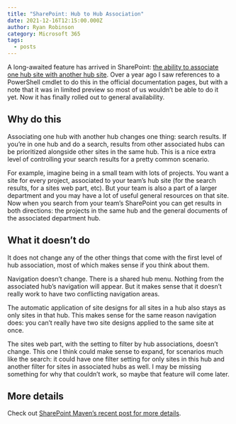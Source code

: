 ```yaml
---
title: "SharePoint: Hub to Hub Association"
date: 2021-12-16T12:15:00.000Z
author: Ryan Robinson
category: Microsoft 365
tags:
  - posts
---
```


A long-awaited feature has arrived in SharePoint: [the ability to associate one hub site with another hub site](https://docs.microsoft.com/en-gb/SharePoint/hub-to-hub-association). Over a year ago I saw references to a PowerShell cmdlet to do this in the official documentation pages, but with a note that it was in limited preview so most of us wouldn’t be able to do it yet. Now it has finally rolled out to general availability.

## Why do this

Associating one hub with another hub changes one thing: search results. If you’re in one hub and do a search, results from other associated hubs can be prioritized alongside other sites in the same hub. This is a nice extra level of controlling your search results for a pretty common scenario.

For example, imagine being in a small team with lots of projects. You want a site for every project, associated to your team’s hub site (for the search results, for a sites web part, etc). But your team is also a part of a larger department and you may have a lot of useful general resources on that site. Now when you search from your team’s SharePoint you can get results in both directions: the projects in the same hub and the general documents of the associated department hub.

## What it doesn’t do

It does not change any of the other things that come with the first level of hub association, most of which makes sense if you think about them.

Navigation doesn’t change. There is a shared hub menu. Nothing from the associated hub’s navigation will appear. But it makes sense that it doesn’t really work to have two conflicting navigation areas.

The automatic application of site designs for all sites in a hub also stays as only sites in that hub. This makes sense for the same reason navigation does: you can’t really have two site designs applied to the same site at once.

The sites web part, with the setting to filter by hub associations, doesn’t change. This one I think could make sense to expand, for scenarios much like the search: it could have one filter setting for only sites in this hub and another filter for sites in associated hubs as well. I may be missing something for why that couldn’t work, so maybe that feature will come later.

## More details

Check out [SharePoint Maven’s recent post for more details](https://sharepointmaven.com/how-to-add-a-hub-to-another-hub-in-sharepoint-online/).
